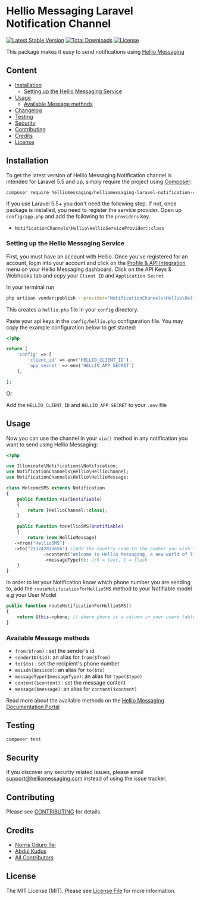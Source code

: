 # Hellio Messaging Laravel Notification Channel

[![Latest Stable Version](https://poser.pugx.org/helliomessaging/helliomessaging-laravel-notification-channel/v/stable)](https://packagist.org/packages/helliomessaging/helliomessaging-laravel-notification-channel)
[![Total Downloads](https://poser.pugx.org/helliomessaging/helliomessaging-laravel-notification-channel/downloads)](https://packagist.org/packages/helliomessaging/helliomessaging-laravel-notification-channel)
[![License](https://poser.pugx.org/helliomessaging/helliomessaging-laravel-notification-channel/license)](https://packagist.org/packages/helliomessaging/helliomessaging-laravel-notification-channel)

This package makes it easy to send notifications using [Hellio Messaging](https://helliomessaging.com/)

## Content

- [Installation](#installation)
 	- [Setting up the Hellio Messaging Service](#setting-up-the-hellio-service)
- [Usage](#usage)
 	- [Available Message methods](#available-message-methods)
- [Changelog](#changelog)
- [Testing](#testing)
- [Security](#security)
- [Contributing](#contributing)
- [Credits](#credits)
- [License](#license)

## Installation

To get the latest version of Hellio Messaging Notification channel is intended for Laravel 5.5 and up, simply require the project using [Composer](https://getcomposer.org):

```bash
composer require helliomessaging/helliomessaging-laravel-notification-channel
```

If you use Laravel 5.5+ you don't need the following step.
If not, once package is installed, you need to register the service provider. Open up `config/app.php` and add the following to the `providers` key.

- `NotificationChannels\Hellio\HellioServiceProvider::class`

### Setting up the Hellio Messaging Service

First, you must have an account with Hellio. Once you've registered for an account, login into your account and click on the [Profile & API Integration](https://app.helliomessaging.com/settings) menu on your Hellio Messaging dashboard. Click on the API Keys & Webhooks tab and copy your `Client ID` and `Application Secret`

In your terminal run

```bash
php artisan vendor:publish --provider="NotificationChannels\Hellio\HellioServiceProvider"
```

This creates a `hellio.php` file in your `config` directory.

Paste your api keys in the `config/hellio.php` configuration file. You may copy the example configuration below to get started:

```php
<?php

return [
    'config' => [
        'client_id' => env('HELLIO_CLIENT_ID'),
        'app_secret' => env('HELLIO_APP_SECRET')
    ],

];
```

Or

Add the `HELLIO_CLIENT_ID` and `HELLIO_APP_SECRET` to your `.env` file

## Usage

Now you can use the channel in your `via()` method in any notification you want to send using Hellio Messaging:

``` php
<?php

use Illuminate\Notifications\Notification;
use NotificationChannels\Hellio\HellioChannel;
use NotificationChannels\Hellio\HellioMessage;

class WelcomeSMS extends Notification
{
    public function via($notifiable)
    {
        return [HellioChannel::class];
    }

    public function toHellioSMS($notifiable)
    {
        return (new HellioMessage)
   ->from("HellioSMS")
   ->to("233242813656") //Add the country code to the number you wish to send to without the need to add the  +
              ->content("Welcome to Hellio Messaging, a new world of litmitless possibilities.")
              ->messageType(0); //0 = text, 1 = flash
    }
}
```

In order to let your Notification know which phone number you are sending to, add the `routeNotificationForHellioSMS` method to your Notifiable model e.g your User Model

```php
public function routeNotificationForHellioSMS()
{
    return $this->phone; // where phone is a column in your users table;
}
```

### Available Message methods

- `from($from)` : set the sender's id
- `senderID($id)`: an alias for `from($from)`
- `to($to)` : set the recipient's phone number
- `msisdn($msisdn)`: an alias for `to($to)`
- `messageType($messageType)`: an alias for `type($type)`
- `content($content)` : set the message content
- `message($message)`: an alias for `content($content)`

Read more about the available methods on the [Hellio Messaging Documentation Portal](https://helliomessaging.com/docs/messaging/api)

## Testing

``` bash
composer test
```

## Security

If you discover any security related issues, please email <support@helliomessaging.com> instead of using the issue tracker.

## Contributing

Please see [CONTRIBUTING](CONTRIBUTING.md) for details.

## Credits

- [Norris Oduro Tei](https://github.com/Norris1z)
- [Abdul Kudus](https://github.com/alhaji-aki)
- [All Contributors](../../contributors)

## License

The MIT License (MIT). Please see [License File](LICENSE.md) for more information.
